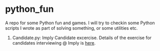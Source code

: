 # python_fun

A repo for some Python fun and games. I will try to checkin some Python scripts I wrote as part of solving something, or some utilities etc.

1. Candidate.py: Imply Candidate excercise. Details of the exercise for candidates interviewing @ Imply is [here](https://github.com/implydata/candidate-exercises-public/tree/master/Customer%20Success/SA/DataEngineeringProject/Applicant).
